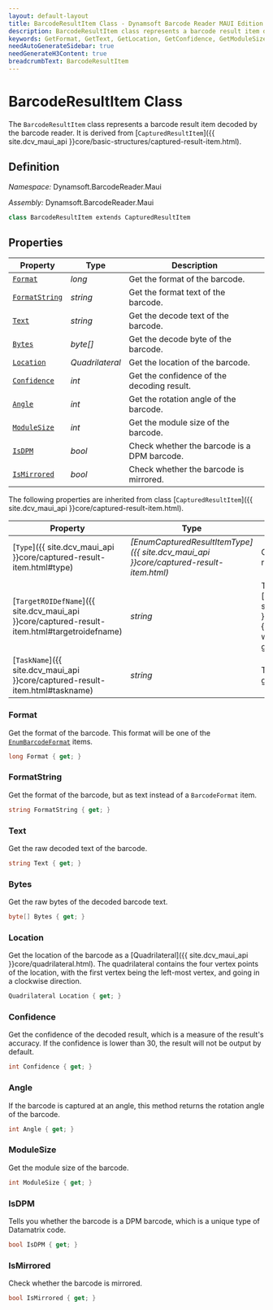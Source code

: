 ```yaml
---
layout: default-layout
title: BarcodeResultItem Class - Dynamsoft Barcode Reader MAUI Edition
description: BarcodeResultItem class represents a barcode result item decoded by barcode reader engine. It is derived from CapturedResultItem.
keywords: GetFormat, GetText, GetLocation, GetConfidence, GetModuleSize, BarcodeResultItem, api reference
needAutoGenerateSidebar: true
needGenerateH3Content: true
breadcrumbText: BarcodeResultItem
---
```


# BarcodeResultItem Class

The `BarcodeResultItem` class represents a barcode result item decoded by the barcode reader. It is derived from [`CapturedResultItem`]({{ site.dcv_maui_api }}core/basic-structures/captured-result-item.html).

## Definition

*Namespace:* Dynamsoft.BarcodeReader.Maui

*Assembly:* Dynamsoft.BarcodeReader.Maui

```csharp
class BarcodeResultItem extends CapturedResultItem
```

## Properties

| Property | Type | Description |
| -------- | ---- | ----------- |
| [`Format`](#format) | *long* | Get the format of the barcode. |
| [`FormatString`](#formatstring) | *string* | Get the format text of the barcode. |
| [`Text`](#text) | *string* | Get the decode text of the barcode. |
| [`Bytes`](#bytes) | *byte[]* | Get the decode byte of the barcode. |
| [`Location`](#location) | *Quadrilateral* | Get the location of the barcode. |
| [`Confidence`](#confidence) | *int* | Get the confidence of the decoding result. |
| [`Angle`](#angle) | *int* | Get the rotation angle of the barcode. |
| [`ModuleSize`](#modulesize) | *int* | Get the module size of the barcode. |
| [`IsDPM`](#isdpm) | *bool* | Check whether the barcode is a DPM barcode. |
| [`IsMirrored`](#ismirrored) | *bool* | Check whether the barcode is mirrored. |

The following properties are inherited from class [`CapturedResultItem`]({{ site.dcv_maui_api }}core/captured-result-item.html).

| Property | Type | Description |
| -------- | ---- | ----------- |
| [`Type`]({{ site.dcv_maui_api }}core/captured-result-item.html#type) | *[EnumCapturedResultItemType]({{ site.dcv_maui_api }}core/captured-result-item.html)* | Get the type of the captured result item. |
| [`TargetROIDefName`]({{ site.dcv_maui_api }}core/captured-result-item.html#targetroidefname) | *string* | The name of the [`TargetROIDef`]({{ site.dcv_parameters_reference }}target-roi-def/){:target="_blank"} object which includes a task that generated the result. |
| [`TaskName`]({{ site.dcv_maui_api }}core/captured-result-item.html#taskname) | *string* | The name of the task that generated the result. |

### Format

Get the format of the barcode. This format will be one of the [`EnumBarcodeFormat`]({{site.dbr_maui_api}}enum/barcode-format.html) items.

```csharp
long Format { get; }
```

### FormatString

Get the format of the barcode, but as text instead of a `BarcodeFormat` item.

```csharp
string FormatString { get; }
```

### Text

Get the raw decoded text of the barcode.

```csharp
string Text { get; }
```

### Bytes

Get the raw bytes of the decoded barcode text.

```csharp
byte[] Bytes { get; }
```

### Location

Get the location of the barcode as a [Quadrilateral]({{ site.dcv_maui_api }}core/quadrilateral.html). The quadrilateral contains the four vertex points of the location, with the first vertex being the left-most vertex, and going in a clockwise direction.

```csharp
Quadrilateral Location { get; }
```

### Confidence

Get the confidence of the decoded result, which is a measure of the result's accuracy. If the confidence is lower than 30, the result will not be output by default.

```csharp
int Confidence { get; }
```

### Angle

If the barcode is captured at an angle, this method returns the rotation angle of the barcode.

```csharp
int Angle { get; }
```

### ModuleSize

Get the module size of the barcode.

```csharp
int ModuleSize { get; }
```

### IsDPM

Tells you whether the barcode is a DPM barcode, which is a unique type of Datamatrix code.

```csharp
bool IsDPM { get; }
```

### IsMirrored

Check whether the barcode is mirrored.

```csharp
bool IsMirrored { get; }
```
